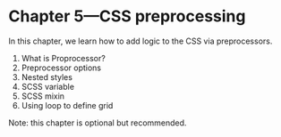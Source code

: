 # Chapter 5—CSS preprocessing

In this chapter, we learn how to add logic to the CSS via preprocessors.

1. What is Proprocessor?
2. Preprocessor options
3. Nested styles
4. SCSS variable
5. SCSS mixin
6. Using loop to define grid

Note: this chapter is optional but recommended.